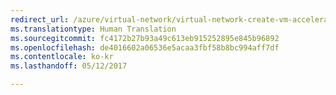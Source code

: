 ```yaml
---
redirect_url: /azure/virtual-network/virtual-network-create-vm-accelerated-networking
ms.translationtype: Human Translation
ms.sourcegitcommit: fc4172b27b93a49c613eb915252895e845b96892
ms.openlocfilehash: de4016602a06536e5acaa3fbf58b8bc994aff7df
ms.contentlocale: ko-kr
ms.lasthandoff: 05/12/2017

---
```

